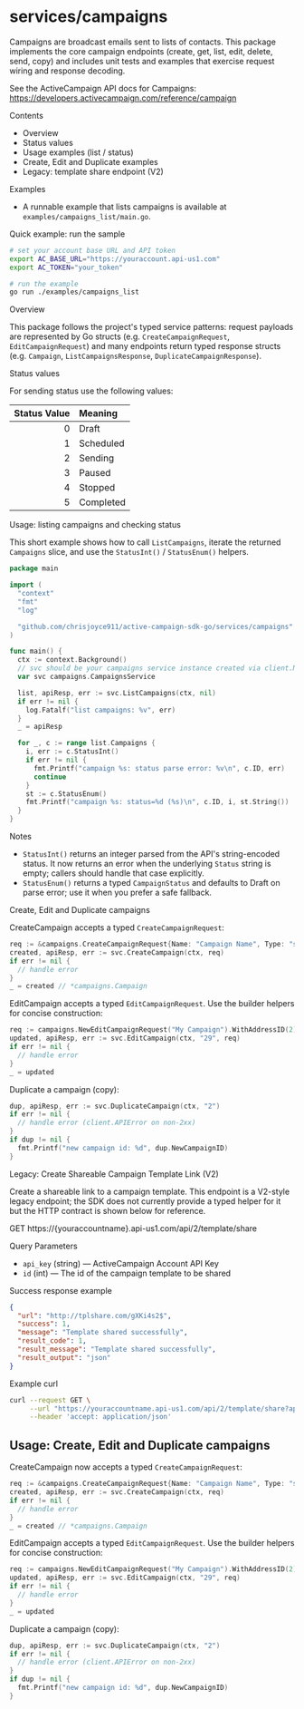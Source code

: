 # services/campaigns

Campaigns are broadcast emails sent to lists of contacts. This package
implements the core campaign endpoints (create, get, list, edit, delete,
send, copy) and includes unit tests and examples that exercise request wiring
and response decoding.

See the ActiveCampaign API docs for Campaigns: https://developers.activecampaign.com/reference/campaign

Contents

- Overview
- Status values
- Usage examples (list / status)
- Create, Edit and Duplicate examples
- Legacy: template share endpoint (V2)

Examples

- A runnable example that lists campaigns is available at `examples/campaigns_list/main.go`.

Quick example: run the sample

```bash
# set your account base URL and API token
export AC_BASE_URL="https://youraccount.api-us1.com"
export AC_TOKEN="your_token"

# run the example
go run ./examples/campaigns_list
```

Overview

This package follows the project's typed service patterns: request payloads
are represented by Go structs (e.g. `CreateCampaignRequest`,
`EditCampaignRequest`) and many endpoints return typed response structs
(e.g. `Campaign`, `ListCampaignsResponse`, `DuplicateCampaignResponse`).

Status values

For sending status use the following values:

| Status Value | Meaning   |
| -----------: | :-------- |
|            0 | Draft     |
|            1 | Scheduled |
|            2 | Sending   |
|            3 | Paused    |
|            4 | Stopped   |
|            5 | Completed |

Usage: listing campaigns and checking status

This short example shows how to call `ListCampaigns`, iterate the returned
`Campaigns` slice, and use the `StatusInt()` / `StatusEnum()` helpers.

```go
package main

import (
  "context"
  "fmt"
  "log"

  "github.com/chrisjoyce911/active-campaign-sdk-go/services/campaigns"
)

func main() {
  ctx := context.Background()
  // svc should be your campaigns service instance created via client.NewRealService(...)
  var svc campaigns.CampaignsService

  list, apiResp, err := svc.ListCampaigns(ctx, nil)
  if err != nil {
    log.Fatalf("list campaigns: %v", err)
  }
  _ = apiResp

  for _, c := range list.Campaigns {
    i, err := c.StatusInt()
    if err != nil {
      fmt.Printf("campaign %s: status parse error: %v\n", c.ID, err)
      continue
    }
    st := c.StatusEnum()
    fmt.Printf("campaign %s: status=%d (%s)\n", c.ID, i, st.String())
  }
}
```

Notes

- `StatusInt()` returns an integer parsed from the API's string-encoded
  status. It now returns an error when the underlying `Status` string is
  empty; callers should handle that case explicitly.
- `StatusEnum()` returns a typed `CampaignStatus` and defaults to Draft on
  parse error; use it when you prefer a safe fallback.

Create, Edit and Duplicate campaigns

CreateCampaign accepts a typed `CreateCampaignRequest`:

```go
req := &campaigns.CreateCampaignRequest{Name: "Campaign Name", Type: "single"}
created, apiResp, err := svc.CreateCampaign(ctx, req)
if err != nil {
  // handle error
}
_ = created // *campaigns.Campaign
```

EditCampaign accepts a typed `EditCampaignRequest`. Use the builder helpers for concise construction:

```go
req := campaigns.NewEditCampaignRequest("My Campaign").WithAddressID(2).WithListIDs(10,20).WithLinkTrackingEnabled(true)
updated, apiResp, err := svc.EditCampaign(ctx, "29", req)
if err != nil {
  // handle error
}
_ = updated
```

Duplicate a campaign (copy):

```go
dup, apiResp, err := svc.DuplicateCampaign(ctx, "2")
if err != nil {
  // handle error (client.APIError on non-2xx)
}
if dup != nil {
  fmt.Printf("new campaign id: %d", dup.NewCampaignID)
}
```

Legacy: Create Shareable Campaign Template Link (V2)

Create a shareable link to a campaign template. This endpoint is a V2-style
legacy endpoint; the SDK does not currently provide a typed helper for it but
the HTTP contract is shown below for reference.

GET https://{youraccountname}.api-us1.com/api/2/template/share

Query Parameters

- `api_key` (string) — ActiveCampaign Account API Key
- `id` (int) — The id of the campaign template to be shared

Success response example

```json
{
  "url": "http://tplshare.com/gXKi4s2$",
  "success": 1,
  "message": "Template shared successfully",
  "result_code": 1,
  "result_message": "Template shared successfully",
  "result_output": "json"
}
```

Example curl

```bash
curl --request GET \
	 --url "https://youraccountname.api-us1.com/api/2/template/share?api_key=YOUR_KEY&id=123" \
	 --header 'accept: application/json'
```

## Usage: Create, Edit and Duplicate campaigns

CreateCampaign now accepts a typed `CreateCampaignRequest`:

```go
req := &campaigns.CreateCampaignRequest{Name: "Campaign Name", Type: "single"}
created, apiResp, err := svc.CreateCampaign(ctx, req)
if err != nil {
  // handle error
}
_ = created // *campaigns.Campaign
```

EditCampaign accepts a typed `EditCampaignRequest`. Use the builder helpers for concise construction:

```go
req := campaigns.NewEditCampaignRequest("My Campaign").WithAddressID(2).WithListIDs(10,20).WithLinkTrackingEnabled(true)
updated, apiResp, err := svc.EditCampaign(ctx, "29", req)
if err != nil {
  // handle error
}
_ = updated
```

Duplicate a campaign (copy):

```go
dup, apiResp, err := svc.DuplicateCampaign(ctx, "2")
if err != nil {
  // handle error (client.APIError on non-2xx)
}
if dup != nil {
  fmt.Printf("new campaign id: %d", dup.NewCampaignID)
}
```
